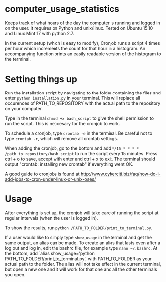 # computer_usage_statistics

Keeps track of what hours of the day the computer is running and logged in on the user. It requires on Python  and unix/linux. Tested on Ubuntu 15.10 and Linux Mint 17 with python 2.7.

In the current setup (which is easy to modify), Cronjob runs a script 4 times per hour which increments the count for that hour in a histogram.
An accompanying function prints an easily readable version of the histogram to the terminal.

# Setting things up

Run the installation script by navigating to the folder containing the files and enter `python installation.py` in your terminal. This will replace all occurences of PATH_TO_REPOSITORY with the actual path to the repository on your computer.

Type in the terminal `chmod +x bash_script` to give the shell permission to run the script. This is neccesary for the cronjob to work.

To schedule a cronjob, type `crontab -e` in the terminal. Be careful not to type `crontab -r`, which will remove all crontab settings.

When adding the cronjob, go to the bottom and add `*/15 * * * * /path_to_repository/bash_script` to run the script every 15 minutes. Press ctrl + o to save, accept with enter and ctrl + x to exit. The terminal should output "crontab: installing new crontab" if everything went OK.

A good guide to cronjobs is found at http://www.cyberciti.biz/faq/how-do-i-add-jobs-to-cron-under-linux-or-unix-oses/

# Usage
After everything is set up, the cronjob will take care of running the script at regular intervals (when the user is logged in).

To show the results, run `python /PATH_TO_FOLDER/print_to_terminal.py`.

If a user would like to simply type `show_usage` in the terminal and get the same output, an alias can be made. To create an alias that lasts even after a log out and log in, edit the bashrc file, for example type `nano ~/.bashrc`. At the bottom, add `alias show_usage='python PATH_TO_FOLDER/print_to_terminal.py', with PATH_TO_FOLDER as your actual path to the folder. The alias will not take effect in the current terminal, but open a new one and it will work for that one and all the other terminals you open.




